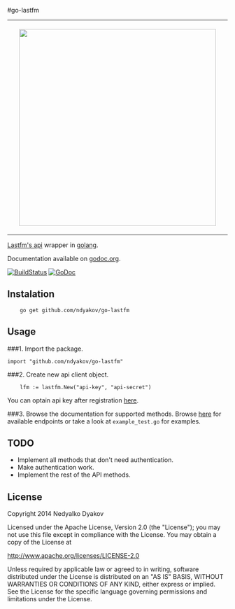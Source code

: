 #go-lastfm

* * *
<img
src="http://th02.deviantart.net/fs70/PRE/f/2013/134/2/1/i_m_not_ready_yet____pancham_by_avidmc-d65aa8b.jpg" style="margin:20px auto; width: 450px; display:block;" />
* * * 
[Lastfm's api](http://www.last.fm/api) wrapper in [golang](http://golang.org).

Documentation available on [godoc.org](http://godoc.org/github.com/ndyakov/go-lastfm).

[![BuildStatus](https://travis-ci.org/ndyakov/go-lastfm.png)](https://travis-ci.org/ndyakov/go-lastfm)
[![GoDoc](https://godoc.org/github.com/ndyakov/go-lastfm?status.png)](https://godoc.org/github.com/ndyakov/go-lastfm)

## Instalation

```
    go get github.com/ndyakov/go-lastfm
```

## Usage

###1. Import the package.
```
import "github.com/ndyakov/go-lastfm"
```
###2. Create new api client object.

```
    lfm := lastfm.New("api-key", "api-secret")
```

You can optain api key after registration [here](http://www.last.fm/api/account/create).

###3. Browse the documentation for supported methods.
Browse [here](http://godoc.org/github.com/ndyakov/go-lastfm) for available
endpoints or take a look at ``example_test.go`` for examples.


## TODO

* Implement all methods that don't need authentication.
* Make authentication work.
* Implement the rest of the API methods.

## License
   Copyright 2014 Nedyalko Dyakov

   Licensed under the Apache License, Version 2.0 (the "License");
   you may not use this file except in compliance with the License.
   You may obtain a copy of the License at

   http://www.apache.org/licenses/LICENSE-2.0

   Unless required by applicable law or agreed to in writing, software
   distributed under the License is distributed on an "AS IS" BASIS,
   WITHOUT WARRANTIES OR CONDITIONS OF ANY KIND, either express or implied.
   See the License for the specific language governing permissions and
   limitations under the License.


